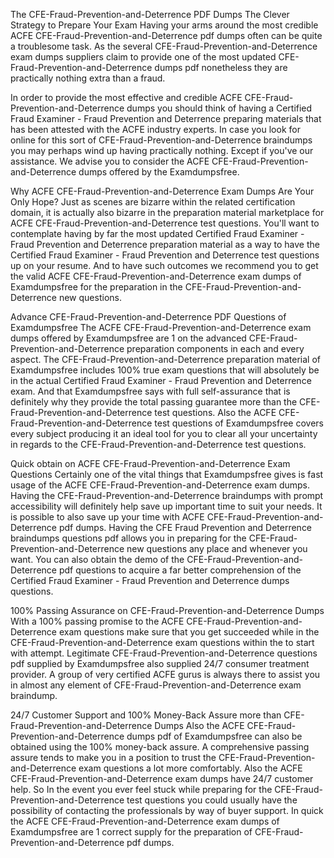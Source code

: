 The CFE-Fraud-Prevention-and-Deterrence PDF Dumps The Clever Strategy to Prepare Your Exam
Having your arms around the most credible ACFE CFE-Fraud-Prevention-and-Deterrence pdf dumps often can be quite a troublesome task. As the several CFE-Fraud-Prevention-and-Deterrence exam dumps suppliers claim to provide one of the most updated CFE-Fraud-Prevention-and-Deterrence dumps pdf nonetheless they are practically nothing extra than a fraud.

In order to provide the most effective and credible ACFE CFE-Fraud-Prevention-and-Deterrence dumps you should think of having a Certified Fraud Examiner - Fraud Prevention and Deterrence preparing materials that has been attested with the ACFE industry experts. In case you look for online for this sort of CFE-Fraud-Prevention-and-Deterrence braindumps you may perhaps wind up having practically nothing. Except if you've our assistance. We advise you to consider the ACFE CFE-Fraud-Prevention-and-Deterrence dumps offered by the Examdumpsfree.



Why ACFE CFE-Fraud-Prevention-and-Deterrence Exam Dumps Are Your Only Hope?
Just as scenes are bizarre within the related certification domain, it is actually also bizarre in the preparation material marketplace for ACFE CFE-Fraud-Prevention-and-Deterrence test questions. You'll want to contemplate having by far the most updated Certified Fraud Examiner - Fraud Prevention and Deterrence preparation material as a way to have the Certified Fraud Examiner - Fraud Prevention and Deterrence test questions up on your resume. And to have such outcomes we recommend you to get the valid ACFE CFE-Fraud-Prevention-and-Deterrence exam dumps of Examdumpsfree for the preparation in the CFE-Fraud-Prevention-and-Deterrence new questions.

Advance CFE-Fraud-Prevention-and-Deterrence PDF Questions of Examdumpsfree
The ACFE CFE-Fraud-Prevention-and-Deterrence exam dumps offered by Examdumpsfree are 1 on the advanced CFE-Fraud-Prevention-and-Deterrence preparation components in each and every aspect. The CFE-Fraud-Prevention-and-Deterrence preparation material of Examdumpsfree includes 100% true exam questions that will absolutely be in the actual Certified Fraud Examiner - Fraud Prevention and Deterrence exam. And that Examdumpsfree says with full self-assurance that is definitely why they provide the total passing guarantee more than the CFE-Fraud-Prevention-and-Deterrence test questions. Also the ACFE CFE-Fraud-Prevention-and-Deterrence test questions of Examdumpsfree covers every subject producing it an ideal tool for you to clear all your uncertainty in regards to the CFE-Fraud-Prevention-and-Deterrence test questions.

Quick obtain on ACFE CFE-Fraud-Prevention-and-Deterrence Exam Questions
Certainly one of the vital things that Examdumpsfree gives is fast usage of the ACFE CFE-Fraud-Prevention-and-Deterrence exam dumps. Having the CFE-Fraud-Prevention-and-Deterrence braindumps with prompt accessibility will definitely help save up important time to suit your needs. It is possible to also save up your time with ACFE CFE-Fraud-Prevention-and-Deterrence pdf dumps. Having the CFE Fraud Prevention and Deterrence braindumps questions pdf allows you in preparing for the CFE-Fraud-Prevention-and-Deterrence new questions any place and whenever you want. You can also obtain the demo of the CFE-Fraud-Prevention-and-Deterrence pdf questions to acquire a far better comprehension of the Certified Fraud Examiner - Fraud Prevention and Deterrence dumps questions.

100% Passing Assurance on CFE-Fraud-Prevention-and-Deterrence Dumps
With a 100% passing promise to the ACFE CFE-Fraud-Prevention-and-Deterrence exam questions make sure that you get succeeded while in the CFE-Fraud-Prevention-and-Deterrence exam questions within the to start with attempt. Legitimate CFE-Fraud-Prevention-and-Deterrence questions pdf supplied by Examdumpsfree also supplied 24/7 consumer treatment provider. A group of very certified ACFE gurus is always there to assist you in almost any element of CFE-Fraud-Prevention-and-Deterrence exam braindump.

24/7 Customer Support and 100% Money-Back Assure more than CFE-Fraud-Prevention-and-Deterrence Dumps
Also the ACFE CFE-Fraud-Prevention-and-Deterrence dumps pdf of Examdumpsfree can also be obtained using the 100% money-back assure. A comprehensive passing assure tends to make you in a position to trust the CFE-Fraud-Prevention-and-Deterrence exam questions a lot more comfortably. Also the ACFE CFE-Fraud-Prevention-and-Deterrence exam dumps have 24/7 customer help. So In the event you ever feel stuck while preparing for the CFE-Fraud-Prevention-and-Deterrence test questions you could usually have the possibility of contacting the professionals by way of buyer support. In quick the ACFE CFE-Fraud-Prevention-and-Deterrence exam dumps of Examdumpsfree are 1 correct supply for the preparation of CFE-Fraud-Prevention-and-Deterrence pdf dumps.


